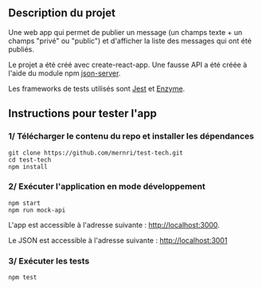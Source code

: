 ## Description du projet

Une web app qui permet de publier un message (un champs texte + un champs "privé" ou "public") et d'afficher la liste des messages qui ont été publiés.

Le projet a été créé avec create-react-app.
Une fausse API a été créée à l'aide du module npm [json-server](https://www.npmjs.com/package/json-server).

Les frameworks de tests utilisés sont [Jest](https://jestjs.io/r) et [Enzyme](https://airbnb.io/enzyme/).

## Instructions pour tester l'app

### 1/ Télécharger le contenu du repo et installer les dépendances 
~~~~
git clone https://github.com/mernri/test-tech.git
cd test-tech
npm install
~~~~

### 2/ Exécuter l'application en mode développement 
~~~~
npm start
npm run mock-api
~~~~


L'app est accessible à l'adresse suivante : [http://localhost:3000](http://localhost:3000).

Le JSON est accessible à l'adresse suivante : [http://localhost:3001](http://localhost:3001) 


### 3/ Exécuter les tests 
```
npm test
```
